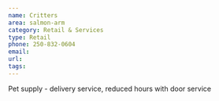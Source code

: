 ```yaml
---
name: Critters
area: salmon-arm
category: Retail & Services
type: Retail
phone: 250-832-0604
email: 
url: 
tags:
---
```


Pet supply - delivery service, reduced hours with door service